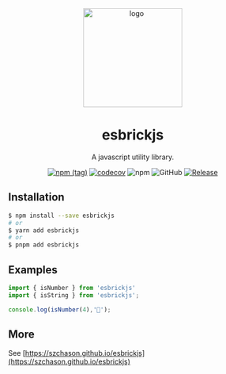 <div align="center">

  <img src="https://gitee.com/szchason/pic_bed/raw/site/esbricksjs/logo.svg" alt="logo" width="200" height="auto" />
  <h1>esbrickjs</h1>

  <p>
    A javascript utility library.
  </p>

  [![npm (tag)](https://img.shields.io/npm/v/esbrickjs)](https://www.npmjs.com/package/esbrickjs) [![codecov](https://codecov.io/gh/szchason/esbrickjs/branch/main/graph/badge.svg?token=JSFSZH5K9O)](https://codecov.io/gh/szchason/esbrickjs) ![npm](https://img.shields.io/npm/dw/esbrickjs) ![GitHub](https://img.shields.io/github/license/szchason/esbrickjs) [![Release](https://github.com/szchason/esbrickjs/actions/workflows/release.yml/badge.svg)](https://github.com/szchason/esbrickjs/actions/workflows/release.yml)

</div>

## Installation

```bash
$ npm install --save esbrickjs
# or
$ yarn add esbrickjs
# or
$ pnpm add esbrickjs
```

## Examples

```javascript
import { isNumber } from 'esbrickjs'
import { isString } from 'esbrickjs';

console.log(isNumber(4),'🚀');
```

## More

See [https://szchason.github.io/esbrickjs](https://szchason.github.io/esbrickjs)

